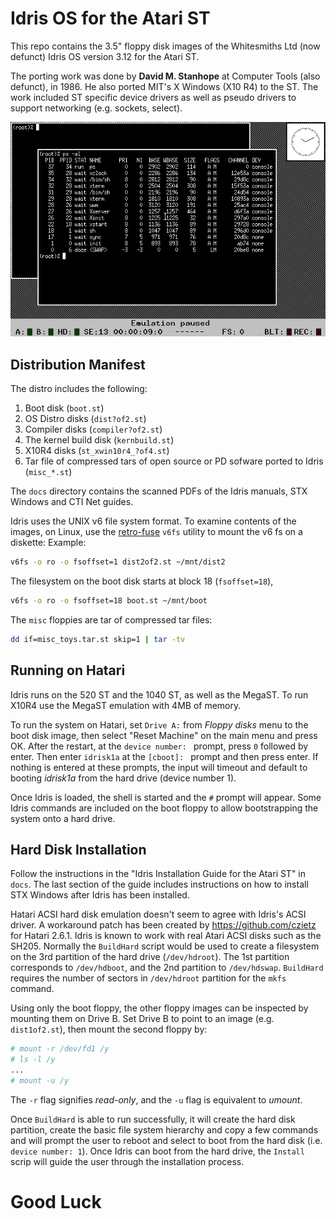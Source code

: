 # Idris OS for the Atari ST
This repo contains the 3.5" floppy disk images of the Whitesmiths Ltd (now defunct) Idris OS
version 3.12 for the Atari ST.

The porting work was done by **David M. Stanhope** at Computer Tools (also defunct), in 1986.
He also ported MIT's X Windows (X10 R4) to the ST. The work included ST specific device drivers
as well as pseudo drivers to support networking (e.g. sockets, select).

![Idris STX Running in Hatari 2.6.1](screenshots/Idris_X10_in_Hatari_emulator.png)

## Distribution Manifest
The distro includes the following:
1. Boot disk (`boot.st`)
2. OS Distro disks (`dist?of2.st`)
3. Compiler disks (`compiler?of2.st`)
4. The kernel build disk (`kernbuild.st`)
5. X10R4 disks (`st_xwin10r4_?of4.st`)
6. Tar file of compressed tars of open source or PD sofware ported to Idris (`misc_*.st`)

The `docs` directory contains the scanned PDFs of the Idris manuals, STX Windows and CTI Net guides.

Idris uses the UNIX v6 file system format. To examine contents of the images, on Linux, use the
[retro-fuse](https://github.com/jaylogue/retro-fuse) `v6fs` utility to mount the
v6 fs on a diskette:
Example:
```sh
v6fs -o ro -o fsoffset=1 dist2of2.st ~/mnt/dist2
```

The filesystem on the boot disk starts at block 18 (`fsoffset=18`),
```sh
v6fs -o ro -o fsoffset=18 boot.st ~/mnt/boot
```

The `misc` floppies are tar of compressed tar files:
```sh
dd if=misc_toys.tar.st skip=1 | tar -tv
```

## Running on Hatari
Idris runs on the 520 ST and the 1040 ST, as well as the MegaST. To run X10R4 use the
MegaST emulation with 4MB of memory.

To run the system on Hatari, set `Drive A:` from _Floppy disks_ menu to the boot disk image,
then select "Reset Machine" on the main menu and press OK. After the restart, at the
`device number: ` prompt, press `0` followed by enter. Then
enter `idrisk1a` at the `[cboot]: ` prompt and then press enter. If nothing is entered at
these prompts, the input will timeout and default to booting _idrisk1a_ from the hard
drive (device number 1).

Once Idris is loaded, the shell is started and the `#` prompt will appear. Some Idris
commands are included on the boot floppy to allow bootstrapping the system onto a hard
drive.

## Hard Disk Installation
Follow the instructions in the "Idris Installation Guide for the Atari ST" in `docs`.
The last section of the guide includes instructions on how to install STX Windows
after Idris has been installed.

Hatari ACSI hard disk emulation doesn't seem to agree with Idris's ACSI driver.
A workaround patch has been created by https://github.com/czietz for Hatari 2.6.1. Idris is known
to work with real Atari ACSI disks such as the SH205.  Normally the `BuildHard` script would be
used to create a filesystem on the 3rd partition of the hard drive (`/dev/hdroot`). The
1st partition corresponds to `/dev/hdboot`, and the 2nd partition to `/dev/hdswap`. `BuildHard`
requires the number of sectors in `/dev/hdroot` partition for the `mkfs` command.

Using only the boot floppy, the other floppy images can be inspected by mounting them
on Drive B. Set Drive B to point to an image (e.g. `dist1of2.st`), then mount the second
floppy by:
```sh
# mount -r /dev/fd1 /y
# ls -l /y
...
# mount -u /y
```
The `-r` flag signifies _read-only_, and the `-u` flag is equivalent to _umount_.

Once `BuildHard` is able to run successfully, it will create the hard disk partition, create
the basic file system hierarchy and copy a few commands and will prompt the user to reboot
and select to boot from the hard disk (i.e. `device number: 1`).  Once Idris can boot
from the hard drive, the `Install` scrip will guide the user through the installation
process.

# Good Luck
